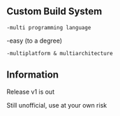 Custom Build System
-----------------------------

    -multi programming language

   -easy (to a degree)

    -multiplatform & multiarchitecture

Information
---------------------------------

Release v1 is out

Still unofficial, use at your own risk
